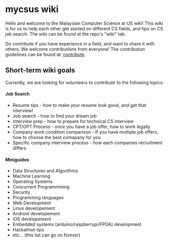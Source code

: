 mycsus wiki
===============================
Hello and welcome to the Malaysian Computer Science at US wiki! This wiki is for us to help each other get started on different CS fields, and tips on CS job search. The wiki can be found at the repo's "wiki" tab.

Do contribute if you have experience in a field, and want to share it with others. We welcome contributions from everyone! The contribution guidelines can be found at: [contribute](../master/CONTRIBUTING.md).

Short-term wiki goals
---------------------------
Currently, we are looking for volunteers to contribute to the following topics:

#### Job Search
+ Resume tips - how to make your resume look good, and get that interview!
+ Job search - how to find your dream job
+ Interview prep - how to prepare for technical CS interview
+ CPT/OPT Process - once you have a job offer, how to work legally
+ Company work condition comparison - if you have multiple job offers, how to choose the best comapany for you
+ Specific company interview process - how each companies recruitment differs

#### Miniguides
+ Data Structures and Algorithms
+ Machine Learning
+ Operating Systems
+ Concurrent Programmming
+ Security
+ Programming languages
+ Web Development
+ Linux developement
+ Android developement
+ iOS developement
+ Embedded systems (arduino/raspberrypi/FPGA) development
+ Hackathon tips
+ etc... (this list can go on forever)

